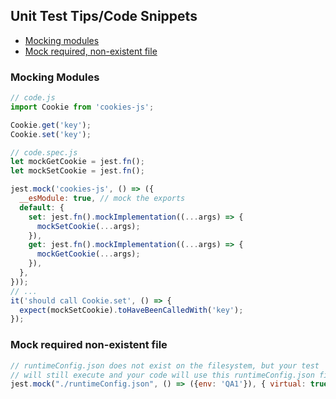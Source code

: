 ## Unit Test Tips/Code Snippets

- [Mocking modules](#mocking_modules)
- [Mock required, non-existent file](#mock_required_non-existent-file)

### Mocking Modules

```js
// code.js
import Cookie from 'cookies-js';

Cookie.get('key');
Cookie.set('key');

// code.spec.js
let mockGetCookie = jest.fn();
let mockSetCookie = jest.fn();

jest.mock('cookies-js', () => ({
  __esModule: true, // mock the exports
  default: {
    set: jest.fn().mockImplementation((...args) => {
      mockSetCookie(...args);
    }),
    get: jest.fn().mockImplementation((...args) => {
      mockGetCookie(...args);
    }),
  },
}));
// ...
it('should call Cookie.set', () => {
  expect(mockSetCookie).toHaveBeenCalledWith('key');
});
```

### Mock required non-existent file

```js
// runtimeConfig.json does not exist on the filesystem, but your test
// will still execute and your code will use this runtimeConfig.json file
jest.mock("./runtimeConfig.json", () => ({env: 'QA1'}), { virtual: true });
```


